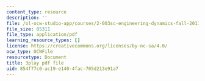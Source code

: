 ```yaml
---
content_type: resource
description: ''
file: /ol-ocw-studio-app/courses/2-003sc-engineering-dynamics-fall-2011/854f77c0ac19e1404fac705d213e91a7_f1pxiNDTyHc.pdf
file_size: 85311
file_type: application/pdf
learning_resource_types: []
license: https://creativecommons.org/licenses/by-nc-sa/4.0/
ocw_type: OCWFile
resourcetype: Document
title: 3play pdf file
uid: 854f77c0-ac19-e140-4fac-705d213e91a7
---
```

